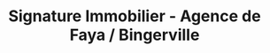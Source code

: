 ---
title: "Signature Immobilier - Agence de Faya / Bingerville"
url: /cocody/signature-immobilier-agence-de-faya-bingerville/
shop: agent immobilier
---